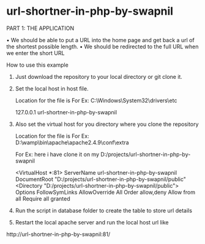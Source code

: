 # url-shortner-in-php-by-swapnil

PART 1: THE APPLICATION 

• We should be able to put a URL into the home page and get back a url of the shortest possible length. 
• We should be redirected to the full URL when we enter the short URL

How to use this example

1) Just download the repository to your local directory or git clone it.

2) Set the local host in host file.

    Location for the file is For Ex: C:\Windows\System32\drivers\etc

    127.0.0.1 url-shortner-in-php-by-swapnil

3) Also set the virtual host for you directory where you clone the repository 

    Location for the file is For Ex: D:\wamp\bin\apache\apache2.4.9\conf\extra

    For Ex: here i have clone it on my D:/projects/url-shortner-in-php-by-swapnil

    <VirtualHost *:81>
        ServerName url-shortner-in-php-by-swapnil
        DocumentRoot "D:/projects/url-shortner-in-php-by-swapnil/public"
        <Directory "D:/projects/url-shortner-in-php-by-swapnil/public">
            Options FollowSymLinks
            AllowOverride All
            Order allow,deny
            Allow from all
            Require all granted
        </Directory>
    </VirtualHost> 

4) Run the script in database folder to create the table to store url details 

5) Restart the local apache server and run the local host url like 

http://url-shortner-in-php-by-swapnil:81/

